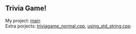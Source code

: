 ## Trivia Game!
My project: [main](https://github.com/Kensukeken/ICS3U-Gleasons_Class_In_LDSS/blob/main/My%20Projects/Trivia%20Game/main.cpp)<br/>
Extra porjects: [triviagame_normal.cpp](https://github.com/Kensukeken/ICS3U-Gleasons_Class_In_LDSS/blob/main/My%20Projects/Trivia%20Game/triviagame_normal.cpp), [using_std_string.cpp](https://github.com/Kensukeken/ICS3U-Gleasons_Class_In_LDSS/blob/main/My%20Projects/Trivia%20Game/using_std_string.cpp)
